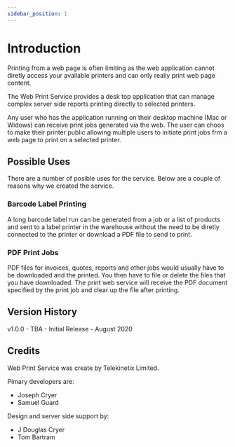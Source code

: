 ```yaml
---
sidebar_position: 1
---
```


# Introduction

Printing from a web page is often limiting as the web application cannot diretly access your available printers and can only really print web page content.

The Web Print Service provides a desk top application that can manage complex server side reports printing directly to selected printers.

Any user who has the application running on their desktop machine (Mac or Widows) can receive print jobs generated via the web.  The user can choos to make their printer public allowing multiple users to initiate print jobs frm a web page to print on a selected printer.

## Possible Uses

There are a number of posible uses for the service.  Below are a couple of reasons why we created the service.

### Barcode Label Printing
A long barcode label run can be generated from a job or a list of products and sent to a label printer in the warehouse without the need to be diretly connected to the printer or download a PDF file to send to print.

### PDF Print Jobs
PDF files for invoices, quotes, reports and other jobs would usually have to be downloaded and the printed.  You then have to file or delete the files that you have downloaded.  The print web service will receive the PDF document specified by the print job and clear up the file after printing.

## Version History

v1.0.0 - TBA - Initial Release - August 2020

## Credits

Web Print Service was create by Telekinetix Limited.

Pimary developers are:
- Joseph Cryer
- Samuel Guard

Design and server side support by:
- J Douglas Cryer
- Tom Bartram



